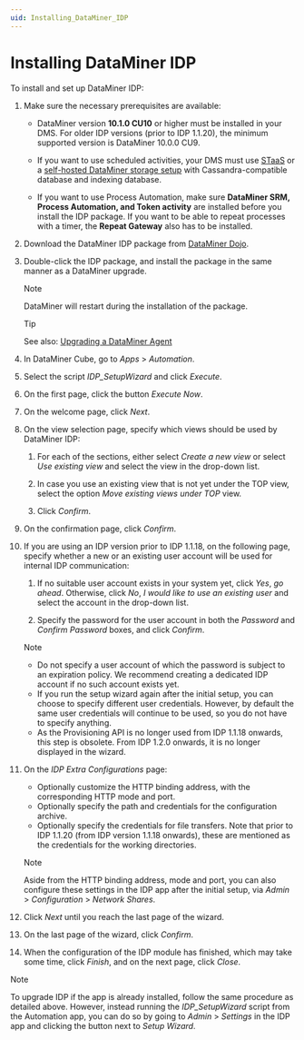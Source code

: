 ```yaml
---
uid: Installing_DataMiner_IDP
---
```


# Installing DataMiner IDP

To install and set up DataMiner IDP:

1. Make sure the necessary prerequisites are available:

   - DataMiner version **10.1.0 CU10** or higher must be installed in your DMS. For older IDP versions (prior to IDP 1.1.20), the minimum supported version is DataMiner 10.0.0 CU9.

   - If you want to use scheduled activities, your DMS must use [STaaS](xref:STaaS) or a [self-hosted DataMiner storage setup](xref:Supported_system_data_storage_architectures) with Cassandra-compatible database and indexing database.

   - If you want to use Process Automation, make sure **DataMiner SRM, Process Automation, and Token activity** are installed before you install the IDP package. If you want to be able to repeat processes with a timer, the **Repeat Gateway** also has to be installed.

1. Download the DataMiner IDP package from [DataMiner Dojo](https://community.dataminer.services/downloads/).

1. Double-click the IDP package, and install the package in the same manner as a DataMiner upgrade.

   > [!NOTE]
   > DataMiner will restart during the installation of the package.

   > [!TIP]
   > See also: [Upgrading a DataMiner Agent](xref:Upgrading_a_DataMiner_Agent)

1. In DataMiner Cube, go to *Apps* > *Automation*.

1. Select the script *IDP_SetupWizard* and click *Execute*.

1. On the first page, click the button *Execute Now*.

1. On the welcome page, click *Next*.

1. On the view selection page, specify which views should be used by DataMiner IDP:

   1. For each of the sections, either select *Create a new view* or select *Use existing view* and select the view in the drop-down list.

   1. In case you use an existing view that is not yet under the TOP view, select the option *Move existing views under TOP* view.

   1. Click *Confirm*.

1. On the confirmation page, click *Confirm*.

1. If you are using an IDP version prior to IDP 1.1.18, on the following page, specify whether a new or an existing user account will be used for internal IDP communication:

   1. If no suitable user account exists in your system yet, click *Yes*, *go ahead*. Otherwise, click *No*, *I would like to use an existing user* and select the account in the drop-down list.

   1. Specify the password for the user account in both the *Password* and *Confirm Password* boxes, and click *Confirm*.

   > [!NOTE]
   >
   > - Do not specify a user account of which the password is subject to an expiration policy. We recommend creating a dedicated IDP account if no such account exists yet.
   > - If you run the setup wizard again after the initial setup, you can choose to specify different user credentials. However, by default the same user credentials will continue to be used, so you do not have to specify anything.
   > - As the Provisioning API is no longer used from IDP 1.1.18 onwards, this step is obsolete. From IDP 1.2.0 onwards, it is no longer displayed in the wizard.

1. On the *IDP Extra Configurations* page:

   - Optionally customize the HTTP binding address, with the corresponding HTTP mode and port.
   - Optionally specify the path and credentials for the configuration archive.
   - Optionally specify the credentials for file transfers. Note that prior to IDP 1.1.20 (from IDP version 1.1.18 onwards), these are mentioned as the credentials for the working directories.

    > [!NOTE]
    > Aside from the HTTP binding address, mode and port, you can also configure these settings in the IDP app after the initial setup, via *Admin* > *Configuration* > *Network Shares*.

1. Click *Next* until you reach the last page of the wizard.

1. On the last page of the wizard, click *Confirm*.

1. When the configuration of the IDP module has finished, which may take some time, click *Finish*, and on the next page, click *Close*.

> [!NOTE]
> To upgrade IDP if the app is already installed, follow the same procedure as detailed above. However, instead running the *IDP_SetupWizard* script from the Automation app, you can do so by going to *Admin* > *Settings* in the IDP app and clicking the button next to *Setup Wizard*.
